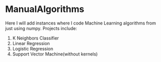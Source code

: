 # ManualAlgorithms
Here I will add instances where I code Machine Learning algorithms from just using numpy. Projects include:

1. K Neighbors Classifier
2. Linear Regression 
3. Logistic Regression 
4. Support Vector Machine(without kernels)
